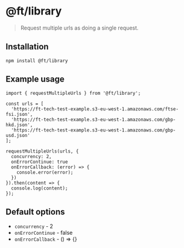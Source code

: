 # @ft/library

> Request multiple urls as doing a single request.

## Installation

```
npm install @ft/library
```

## Example usage

```
import { requestMultipleUrls } from '@ft/library';

const urls = [
  'https://ft-tech-test-example.s3-eu-west-1.amazonaws.com/ftse-fsi.json',
  'https://ft-tech-test-example.s3-eu-west-1.amazonaws.com/gbp-hkd.json',
  'https://ft-tech-test-example.s3-eu-west-1.amazonaws.com/gbp-usd.json'
];

requestMultipleUrls(urls, {
  concurrency: 2,
  onErrorContinue: true
  onErrorCallback: (error) => {
    console.error(error);
  })
}).then(content => {
  console.log(content);
});
```

## Default options

- `concurrency` - 2
- `onErrorContinue` - false
- `onErrorCallback` - () => {}
